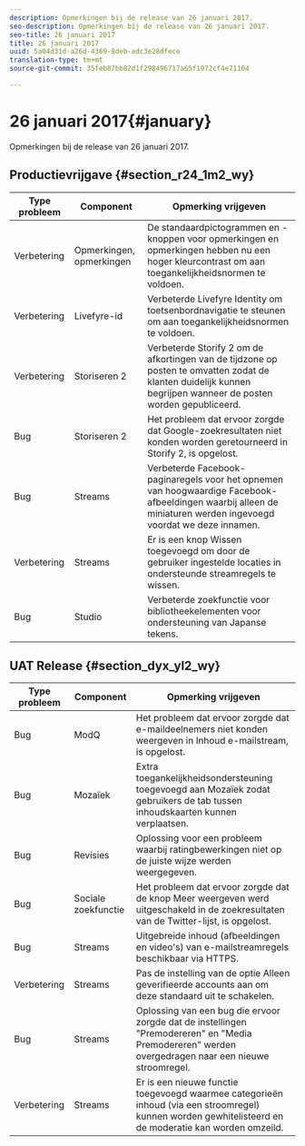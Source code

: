 ```yaml
---
description: Opmerkingen bij de release van 26 januari 2017.
seo-description: Opmerkingen bij de release van 26 januari 2017.
seo-title: 26 januari 2017
title: 26 januari 2017
uuid: 5a04d31d-a26d-4369-8deb-adc3e28dfece
translation-type: tm+mt
source-git-commit: 35feb87bb82d1f298496717a65f1972cf4e71104

---
```



# 26 januari 2017{#january}

Opmerkingen bij de release van 26 januari 2017.

## Productievrijgave {#section_r24_1m2_wy}

| Type probleem | Component | Opmerking vrijgeven |
|--- |--- |--- |
| Verbetering | Opmerkingen, opmerkingen | De standaardpictogrammen en -knoppen voor opmerkingen en opmerkingen hebben nu een hoger kleurcontrast om aan toegankelijkheidsnormen te voldoen. |
| Verbetering | Livefyre-id | Verbeterde Livefyre Identity om toetsenbordnavigatie te steunen om aan toegankelijkheidsnormen te voldoen. |
| Verbetering | Storiseren 2 | Verbeterde Storify 2 om de afkortingen van de tijdzone op posten te omvatten zodat de klanten duidelijk kunnen begrijpen wanneer de posten worden gepubliceerd. |
| Bug | Storiseren 2 | Het probleem dat ervoor zorgde dat Google-zoekresultaten niet konden worden geretourneerd in Storify 2, is opgelost. |
| Bug | Streams | Verbeterde Facebook-paginaregels voor het opnemen van hoogwaardige Facebook-afbeeldingen waarbij alleen de miniaturen werden ingevoegd voordat we deze innamen. |
| Verbetering | Streams | Er is een knop Wissen toegevoegd om door de gebruiker ingestelde locaties in ondersteunde streamregels te wissen. |
| Bug | Studio | Verbeterde zoekfunctie voor bibliotheekelementen voor ondersteuning van Japanse tekens. |


## UAT Release {#section_dyx_yl2_wy}

| Type probleem | Component | Opmerking vrijgeven |
|--- |--- |--- |
| Bug | ModQ | Het probleem dat ervoor zorgde dat e-maildeelnemers niet konden weergeven in Inhoud e-mailstream, is opgelost. |
| Bug | Mozaïek | Extra toegankelijkheidsondersteuning toegevoegd aan Mozaïek zodat gebruikers de tab tussen inhoudskaarten kunnen verplaatsen. |
| Bug | Revisies | Oplossing voor een probleem waarbij ratingbewerkingen niet op de juiste wijze werden weergegeven. |
| Bug | Sociale zoekfunctie | Het probleem dat ervoor zorgde dat de knop Meer weergeven werd uitgeschakeld in de zoekresultaten van de Twitter-lijst, is opgelost. |
| Bug | Streams | Uitgebreide inhoud (afbeeldingen en video&#39;s) van e-mailstreamregels beschikbaar via HTTPS. |
| Verbetering | Streams | Pas de instelling van de optie Alleen geverifieerde accounts aan om deze standaard uit te schakelen. |
| Bug | Streams | Oplossing van een bug die ervoor zorgde dat de instellingen &quot;Premodereren&quot; en &quot;Media Premodereren&quot; werden overgedragen naar een nieuwe stroomregel. |
| Verbetering | Streams | Er is een nieuwe functie toegevoegd waarmee categorieën inhoud (via een stroomregel) kunnen worden gewhitelisteerd en de moderatie kan worden omzeild. |

